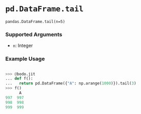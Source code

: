 # `pd.DataFrame.tail`

`pandas.DataFrame.tail(n=5)`

### Supported Arguments

- `n`: Integer

### Example Usage

```py

>>> @bodo.jit
... def f():
...   return pd.DataFrame({"A": np.arange(1000)}).tail(3)
>>> f()
      A
997  997
998  998
999  999
```
